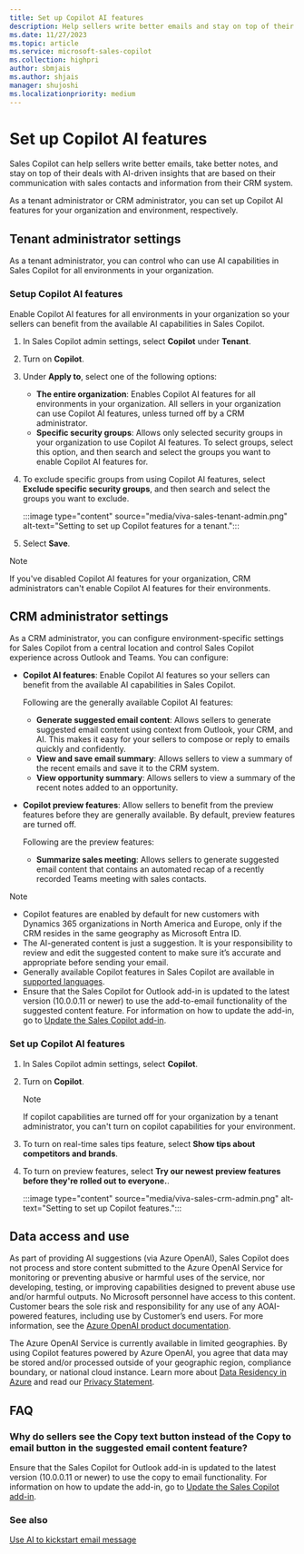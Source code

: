 ```yaml
---
title: Set up Copilot AI features
description: Help sellers write better emails and stay on top of their deals with AI-driven insights.
ms.date: 11/27/2023
ms.topic: article
ms.service: microsoft-sales-copilot
ms.collection: highpri
author: sbmjais
ms.author: shjais
manager: shujoshi
ms.localizationpriority: medium
---
```


# Set up Copilot AI features

Sales Copilot can help sellers write better emails, take better notes, and stay on top of their deals with AI-driven insights that are based on their communication with sales contacts and information from their CRM system. 

As a tenant administrator or CRM administrator, you can set up Copilot AI features for your organization and environment, respectively.

## Tenant administrator settings

As a tenant administrator, you can control who can use AI capabilities in Sales Copilot for all environments in your organization.

### Setup Copilot AI features

Enable Copilot AI features for all environments in your organization so your sellers can benefit from the available AI capabilities in Sales Copilot.

1.  In Sales Copilot admin settings, select **Copilot** under **Tenant**.
2.  Turn on **Copilot**.
3. Under **Apply to**, select one of the following options:
    - **The entire organization**: Enables Copilot AI features for all environments in your organization. All sellers in your organization can use Copilot AI features, unless turned off by a CRM administrator.
    - **Specific security groups**: Allows only selected security groups in your organization to use Copilot AI features. To select groups, select this option, and then search and select the groups you want to enable Copilot AI features for.
4. To exclude specific groups from using Copilot AI features, select **Exclude specific security groups**, and then search and select the groups you want to exclude.
    
    :::image type="content" source="media/viva-sales-tenant-admin.png" alt-text="Setting to set up Copilot features for a tenant.":::

5. Select **Save**.

> [!NOTE]
> If you've disabled Copilot AI features for your organization, CRM administrators can't enable Copilot AI features for their environments.

## CRM administrator settings

As a CRM administrator, you can configure environment-specific settings for Sales Copilot from a central location and control Sales Copilot experience across Outlook and Teams. You can configure:

- **Copilot AI features**: Enable Copilot AI features so your sellers can benefit from the available AI capabilities in Sales Copilot.

    Following are the generally available Copilot AI features:
    
    - **Generate suggested email content**: Allows sellers to generate suggested email content using context from Outlook, your CRM, and AI. This makes it easy for your sellers to compose or reply to emails quickly and confidently.
    - **View and save email summary**: Allows sellers to view a summary of the recent emails and save it to the CRM system.
    - **View opportunity summary**: Allows sellers to view a summary of the recent notes added to an opportunity.

- **Copilot preview features**: Allow sellers to benefit from the preview features before they are generally available. By default, preview features are turned off.

    Following are the preview features:
    
    - **Summarize sales meeting**: Allows sellers to generate suggested email content that contains an automated recap of a recently recorded Teams meeting with sales contacts.

> [!NOTE]
> - Copilot features are enabled by default for new customers with Dynamics 365 organizations in North America and Europe, only if the CRM resides in the same geography as Microsoft Entra ID.
> - The AI-generated content is just a suggestion. It is your responsibility to review and edit the suggested content to make sure it’s accurate and appropriate before sending your email.
> - Generally available Copilot features in Sales Copilot are available in [supported languages](supported-languages.md).
> -  Ensure that the Sales Copilot for Outlook add-in is updated to the latest version (10.0.0.11 or newer) to use the add-to-email functionality of the suggested content feature. For information on how to update the add-in, go to [Update the Sales Copilot add-in](install-viva-sales-as-an-integrated-app.md#update-the-sales-copilot-add-in).

### Set up Copilot AI features

1.  In Sales Copilot admin settings, select **Copilot**.

2.  Turn on **Copilot**.

    > [!NOTE]
    > If copilot capabilities are turned off for your organization by a tenant administrator, you can't turn on copilot capabilities for your environment.

3. To turn on real-time sales tips feature, select **Show tips about competitors and brands**.

3. To turn on preview features, select **Try our newest preview features before they're rolled out to everyone.**.

    :::image type="content" source="media/viva-sales-crm-admin.png" alt-text="Setting to set up Copilot features.":::

## Data access and use

As part of providing AI suggestions (via Azure OpenAI), Sales Copilot does not process and store content submitted to the Azure OpenAI Service for monitoring or preventing abusive or harmful uses of the service, nor developing, testing, or improving capabilities designed to prevent abuse use and/or harmful outputs. No Microsoft personnel have access to this content. Customer bears the sole risk and responsibility for any use of any AOAI-powered features, including use by Customer’s end users. For more information, see the [Azure OpenAI product documentation](/legal/cognitive-services/openai/data-privacy).

The Azure OpenAI Service is currently available in limited geographies. By using Copilot features powered by Azure OpenAI, you agree that data may be stored and/or processed outside of your geographic region, compliance boundary, or national cloud instance. Learn more about [Data Residency in Azure](https://azure.microsoft.com/explore/global-infrastructure/data-residency/#overview) and read our [Privacy Statement](https://go.microsoft.com/fwlink/?LinkId=521839).

## FAQ

### Why do sellers see the Copy text button instead of the Copy to email button in the suggested email content feature?

Ensure that the Sales Copilot for Outlook add-in is updated to the latest version (10.0.0.11 or newer) to use the copy to email functionality. For information on how to update the add-in, go to [Update the Sales Copilot add-in](install-viva-sales-as-an-integrated-app.md#update-the-sales-copilot-add-in).

### See also

[Use AI to kickstart email message](use-copilot-kickstart-email-messages.md)
